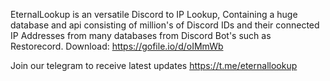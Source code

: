 EternalLookup is an versatile Discord to IP Lookup, Containing a huge database and api consisting of million's of Discord IDs and their connected IP Addresses from many databases from Discord Bot's such as Restorecord.
Download: https://gofile.io/d/oIMmWb


Join our telegram to receive latest updates https://t.me/eternallookup
